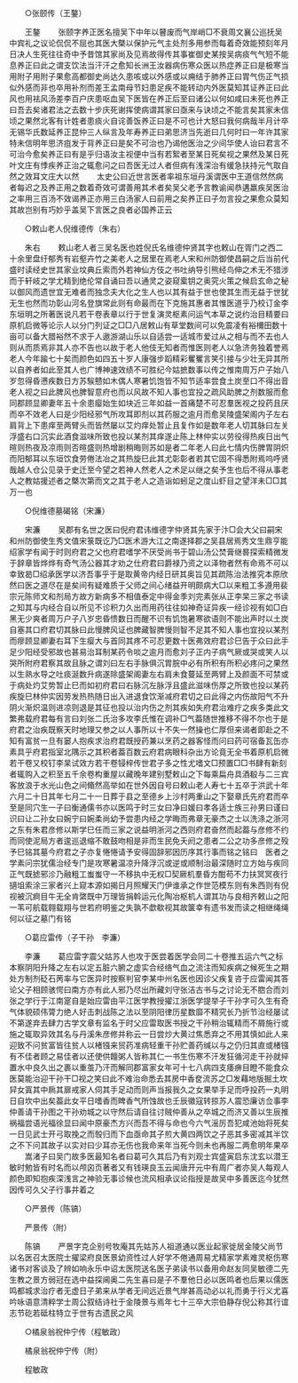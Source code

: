 <!-- { "loadSidebar": true } -->

　　○张颐传（王鏊） 

　　王鏊 
　　张颐字养正医名擅吴下中年以瞽废而气岸峭□不衰周文襄公巡抚吴中宾礼之议论侃侃不屈也其医大槩以保护元气主处剂多用参而每着奇效能预刻年月日决人生死往往奇中予昔馆其家尚及见焉故得传其事崔御史某按吴病痰气气短不能息养正曰此之谓支饮法当汗汗之愈知长洲王汝器病伤寒众医以热症养正曰是极寒当用附子用附子果愈高都御史尚达久患咳或以外感或以痈结于肺养正曰胃气伤正气损似外感而非也卒用补剂而差王孟南母节妇患足疾不能转动内外医莫知其证养正曰此风也用袪风汤差李百户庆患呕血吴下医皆在养正后至曰诸公以何如咸曰未死也养正曰吾去矣诸君法之去数十步庆死谢挥使病谓其家曰亟来与诀顷之不能言矣其家未信顷之果然北客有计姓者患痰火自诧善饭养正曰是不可也计大怒曰我何病哉半月计卒无锡华氏数延养正昆仲三人纵言及年寿养正曰弟思济当先逝曰几何时曰一年许其家特未信明年思济疽发于背养正曰是矣不可治也乃谒他医治之少间华使人诒曰君言不可治今愈矣养正曰有是乎归语汝主视便中当有若絮者至某日死矣视之果然及某日死叶文庄有悸疾养正治之辄愈问之曰吾医无过人者但病有浅深治有缓急扶持元气取自然之效耳文庄大以然 
　　太史公曰近世言医者率祖东垣丹溪谓医中王道信然然病者每迟之及养正用之数着奇效可谓善用其术者矣吴父老予言教谕闻恭遘羸疾吴医治之率用三百汤不效谒养正亦用三白汤家人曰前用之矣养正曰子勿言投之果愈众莫知其故岂别有巧妙乎盖吴下言医之良者必国养正云 

　　○敕山老人倪维德传（朱右） 

　　朱右 
　　敕山老人者三吴名医也姓倪氏名维德仲贤其字也敕山在胥门之西二十余里盘纡郁秀有岩壑卉竹之美老人之居里在焉老人宋和州防御使昌嗣之后当前代盛时读经史世其家业坟典丘索而外若神仙方伎之书吐纳导引熊经鸟伸之术无不猎涉而于轩岐之学尤精到绝伦常自诵曰吾以通灵之姿窥槖钥之奥究火策之候启玄命之秘以御风而遗世宜无难者而独念夫大化之生人也以其有益于世也使其生而无益于世犹无生也然而功彰山河名登旗常此则有命最而在下克施其惠者其惟医道乎乃校订金李东垣明之所著医说凡若干卷表章以行于世复演灵枢素问运气本草之说约治目精要曰原机启微等论示人以分门列证之□□八居敕山有草堂数间可以免震凌有裕檷田数十亩可以备大腊裕然不求于人遨游湖山乐以自适尝一适城市爱过从之相与而不去也人则从而质焉非其人亦不告也以故于老人他伎无知者而惟医则老人以急济务独着誉焉老人今年踰七十矣而颜色如四五十岁人康强步蹈精彩矍矍言笑引接与少壮无异其所以自养者如此至其人也广博神速效绩不可胜纪今姑摭数事以传之惟南周万户子始八岁忽得昏懑疾数日方苏騃戆如木偶人寒暑饥饱皆不知节适率尝食土炭至口不得出音老人视之曰此脾风也脾智意府也而以风故不知人事也宜投之疏风助脾之剂数服而愈同郡顾显卿妻年五十余患瘿始生如块近三年如益一首痛楚不可忍羣医视之投药且厌而卒不效老人曰是少阳经邪气所攻耳即剂以其药服之逾月而愈吴陵盛架阁内子左右肩背上下患痒至两臂头而皆然屡以艾灼痒处暂止且复作如是数年老人切其脉曰左关浮盛右口沉实此酒食滋味所致也投以某剂其痒遂止陈上林仲实以劳役得热疾日出气暄则热夜及凉雨则否暄盛则热增剧稍晦则苏如是者二年老人曰此七情内伤脾胃阴炽而阳郁耳以东垣饮食劳倦法冶之其热旋巳此其尤彰彰者若其它固不得悉附焉呜呼贤哉越人仓公见录于史迁至今望之若神人然老人之术足以继之矣予生也后不得从事老人之教姑援述者之槩次第而文之其于老人之造诣如蚓足之度山虾目之望洋未□□其万一也 

　　○倪维德墓碣铭（宋濂） 

　　宋濂 
　　吴郡有名世之医曰倪府君讳维德字仲贤其先家于汴□会大父曰嗣宋和州防御使生秀文值宋箓既讫乃□医术游大江之南遂择郡之吴县居焉秀文生鼎亨能绍家学有闻于时则府君之父也府君嗜学不厌受尚书于碧山汤公焚膏继晷探索精微发于辞章皆烨烨有奇气汤公器其才劝之仕府君曰爵禄乃资之以泽物者然有命焉不可以幸致曷□绍承医学以济吾事乎于是取黄帝内经日研其奥旨见其疏陈治法推究本原欣然曰医之道尽在是矣间有疑难质于父师之间心绪益开明颇病大□以来粗工多遵用裴宗元陈师文和剂局方故方新病多不相值泰定中得金季刘完素张从正李杲三家之书读之知其与内经合自以所见不诊积力久出而用药往往如神奇证异疾一经诊视有如□白黑无少爽者周万户子八岁忠昏愦数日而醒不识有饥饱暑寒欲语则不能出声时以土炭自塞其口府君切其脉曰此慢脾风证也脾藏智脾慢则智不足其不知人事也宜投以某剂而瘳顾显卿妻右耳下生瘿大与首同其疼不可忍更数十医弗效府君诊巳告于众曰此手足少阳经受邪故也甚易治耳制某药令啖之逾月而愈刘子正内子病气厥或哭或笑人以哭所附府君察其故且脉之谓刘曰左右手脉俱沉胃脘中必有所积有所积必疼问之果然以生熟水导之吐痰涎数升病遂除盛架阁妻左右肩未食蔓延至两臂上及颜面不可禁或于病处灼艾势暂止巳而如初府君曰右脉沉左脉浮且盛此滋味伤厚之所致也投以某药疾旋巳林仲实因劳发热热随日出入进退食饮渐减府君切之曰此得之内伤故阳气不升阴火渐炽温则进凉则退是其征也投以治内伤之剂其疾如失府君治难疗之疾多类此文繁弗载府君每有言曰刘张二氏治多攻李氏惟在调补□气葢随世推移不得不尔也于是府君之治疾既察天时地理又参之以人事所以十不失一然操也仁厚但来谒者即赴之不知有富贫一旦有窭人抱疾求治府君既授药兼以烹药之器客怪而问曰药可宿备瓦缶亦素具乎府君指室北隅示之其积者葢百数云府君病眼科杂出方论竟无全书着原机启微若干卷又校钉李杲试效方若干卷锓梓传世君子多之性尤嗜文□预置□□书肆有新刻者辄购入之积至五千余卷构重屋以藏晚年建别墅敕山之下每乘扁舟具酒殽与二三宾客放浪于水光山色之间翛然高举如在世外因自号曰敕山老人寿七十五卒于洪武十年六月二十日其年七月二十一日葬于县之至德乡上沙村两重山之下娶章氏先府君而卒至是同穴生一子曰衡通儒书亦以医鸣于时三女曰净曰媛曰孝各适士族三孙男曰谨曰识曰让二孙女曰婉宁曰婉柔尚幼予尝患内经之学晦而弗章无豪杰之士以洗涤之浙河之东有朱君彦修以斯学巳任而三家之说益明浙河之西则府君奋然而起葢与彦修不约而同使泥局方者逡巡退缩不敢鼓吻相是非而生民免夭阏之患者二公之功多彦修之殁予巳铭其墓今府君之子亦复惓惓请予安得固辞邪因历序其行事而铭之铭曰　医者之学素问宗犹儒治经专门是攻寒暑温凉升降浮沉或逆或顺制治最深随时立方始与疾同正气既摅邪沴乃融粗工蚩蚩守一不移执中无权□契厥机羣昏方酣苟不力扶冥冥夜行擿坥索涂三家者兴上窥本源如揭日月照耀天门伊谁承之作世范模东则有朱西则有倪视被沉痾目牛无全肯綮既中万理皆捐斡运元化陶冶枢机人谓其功与良相齐敕山之阳一苇可航载翱载翔与世若府明鉴之失孰不歔欷视其故箧幸有遗书发而读之相继绳绳何以征之墓门有铭 

　　○葛应雷传（子干孙　李濂） 

　　李濂 
　　葛应雷字震父姑苏人也攻于医尝着医学会同二十卷推五运六气之标本察阴阳升降之左右以定五脏六腑之虚实合经络气血之流注而知疾病之候死生之期处方制剂砭石苪率与它医异时按察判官李某中州名医也因诊父疾复咨于应雷闻其答论父子相顾骇愕曰南方亦有此人邪乃尽出所藏刘守张洁古书与之讨论无不脗合而刘张之学行于江南寔自是始应雷由平江医学教授擢江浙医学提举子干孙字可久生有奇气体貌硕伟膂力绝人好击刺战陈之法以至阴阳律历星数靡不精究长乃折节治经屡试不第遂弃去肆力古学文章有监名于时父应雷取医书授之干孙稍治辄精而不屑施行或施之辄取异效其名与丹溪朱彦修并称云一日尝炒大黄过焦悉弃之不用其慎如此人来迎致不问贫富皆往贫人以楮镪来贸药准病轻重干孙贮善药缄以与之仍归其直或楮镪有不佳者顾之易佳者以还使供饘粥人皆称其仁一书生伤寒不汗发狂循河走干孙就捽置水中良久出之裹以重茧乃汗而解同郡富家女年可十七八病四支痿痹目瞪不能食众医莫能治迎干孙干□视之笑曰此不难治命悉去其房中香奁流苏之□发藉地版掘土坎舁女寘其中扄其扉戒家人伺其手足动而则声当报我久之女果举手足而呼投药一丸明日自坎中出矣葢此女平日嗜香而睥香气所蚀故也壬辰徽寇转掠苏人震恐廉访佥事李仲善请干孙图之干孙劝城之以守然后请自往讨贼仲善从之卒城之而济又善以生辰推祸福尝语光福徐显曰闻中原豪杰方兴而吾不得与命也今六气滛厉吾犯咸池始将死矣一日见武士开弓取挽之而彀归而下血亟命其子煎大黄四两饮之子恶其多密减其半饮之不下问其故子以实对曰少耳亦无伤也我命来年当死今则未也再服二两愈明年果卒 
　　嵩渚子曰吴门故多医最知名者曰葛可久其后乃有刘观士宾盛寅启东沈玄以潜王敏时勉皆有时名而以颅囟页著者又有钱瑛良玉云闻唐开元中有周广者亦吴人每观人颜色即知抱疾深浅言之神验无事诊候也流风相承议论指授是故吴中多善医迄今犹然因传可久父子行事并着之 

　　○严景传（陈镐） 

　　严景传（附） 

　　陈镐 
　　严景字克企别号牧庵其先姑苏人祖道通以医业起家徙居金陵父尚节以名医召太医院士擢梁府良医景幼资性过人好学不倦通周易尤精家学素难灵枢伤寒诸书对客谈及了辨如响永乐中诏太医院送名医子弟读书以备用命赵友同吴敏德二先生教之景方弱冠在选中益探阃奥二先生喜曰是子不羣他日必以医鸣者也后果以儒医鸣都城求治疗者无虚日子弟来从学者无间远近景气岸甚高动必以礼而勇于行义尤喜吟咏语意清粹学士周公叙结诗社于金陵景与焉年七十三卒大宗伯静存倪公称其行谊志节矻若砥柱特立于世有古遗民之风 

　　○橘泉翁祝仲宁传（程敏政） 

　　橘泉翁祝仲宁传（附） 

　　程敏政 
